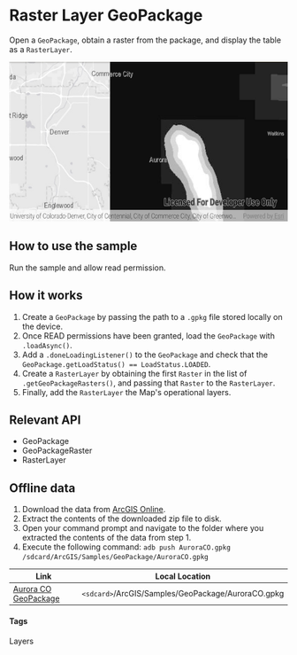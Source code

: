 # Raster Layer GeoPackage
Open a `GeoPackage`, obtain a raster from the package, and display the table as a `RasterLayer`.

![Raster Layer Geopackage App](raster-layer-geopackage.png)

## How to use the sample
Run the sample and allow read permission.

## How it works
1. Create a `GeoPackage` by passing the path to a `.gpkg` file stored locally on the device. 
1. Once READ permissions have been granted, load the `GeoPackage` with `.loadAsync()`.
1. Add a `.doneLoadingListener()` to the `GeoPackage` and check that the `GeoPackage.getLoadStatus() == LoadStatus.LOADED`.
1. Create a `RasterLayer` by obtaining the first `Raster` in the list of `.getGeoPackageRasters()`, and passing that `Raster` to the `RasterLayer`. 
1. Finally, add the `RasterLayer` the Map's operational layers.

## Relevant API
* GeoPackage
* GeoPackageRaster
* RasterLayer

## Offline data
1. Download the data from [ArcGIS Online](https://www.arcgis.com/home/item.html?id=68ec42517cdd439e81b036210483e8e7).
1. Extract the contents of the downloaded zip file to disk.
1. Open your command prompt and navigate to the folder where you extracted the contents of the data from step 1.
1. Execute the following command: `adb push AuroraCO.gpkg /sdcard/ArcGIS/Samples/GeoPackage/AuroraCO.gpkg`

Link | Local Location
---------|-------|
|[Aurora CO GeoPackage](https://www.arcgis.com/home/item.html?id=68ec42517cdd439e81b036210483e8e7)| `<sdcard>`/ArcGIS/Samples/GeoPackage/AuroraCO.gpkg|

#### Tags
Layers
